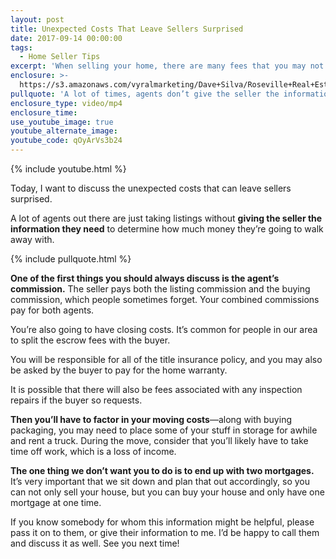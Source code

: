 ```yaml
---
layout: post
title: Unexpected Costs That Leave Sellers Surprised
date: 2017-09-14 00:00:00
tags:
  - Home Seller Tips
excerpt: 'When selling your home, there are many fees that you may not have considered.'
enclosure: >-
  https://s3.amazonaws.com/vyralmarketing/Dave+Silva/Roseville+Real+Estate+Unexpected+costs+of+selling+your+home.mp4
pullquote: 'A lot of times, agents don’t give the seller the information they need.'
enclosure_type: video/mp4
enclosure_time:
use_youtube_image: true
youtube_alternate_image:
youtube_code: qOyArVs3b24
---
```



{% include youtube.html %}

Today, I want to discuss the unexpected costs that can leave sellers surprised.

A lot of agents out there are just taking listings without **giving the seller the information they need** to determine how much money they’re going to walk away with.

{% include pullquote.html %}

**One of the first things you should always discuss is the agent’s commission.** The seller pays both the listing commission and the buying commission, which people sometimes forget. Your combined commissions pay for both agents.

You’re also going to have closing costs. It’s common for people in our area to split the escrow fees with the buyer.

You will be responsible for all of the title insurance policy, and you may also be asked by the buyer to pay for the home warranty.

It is possible that there will also be fees associated with any inspection repairs if the buyer so requests.

**Then you’ll have to factor in your moving costs**—along with buying packaging, you may need to place some of your stuff in storage for awhile and rent a truck. During the move, consider that you’ll likely have to take time off work, which is a loss of income.

**The one thing we don’t want you to do is to end up with two mortgages.** It’s very important that we sit down and plan that out accordingly, so you can not only sell your house, but you can buy your house and only have one mortgage at one time.

If you know somebody for whom this information might be helpful, please pass it on to them, or give their information to me. I’d be happy to call them and discuss it as well. See you next time!
